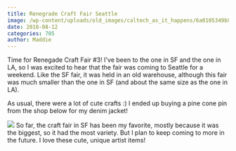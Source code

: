 ```yaml
---
title: Renegrade Craft Fair Seattle
image: /wp-content/uploads/old_images/caltech_as_it_happens/6a0105349b8251970b022ad3623b07200c.jpg
date: 2018-08-12
categories: 705
author: Maddie
---
```


Time for Renegade Craft Fair #3! I've been to the one in SF and the one in LA, so I was excited to hear that the fair was coming to Seattle for a weekend. Like the SF fair, it was held in an old warehouse, although this fair was much smaller than the one in SF (and about the same size as the one in LA).

As usual, there were a lot of cute crafts :) I ended up buying a pine cone pin from the shop below for my denim jacket!


![](/old_images/caltech_as_it_happens/6a0105349b8251970b022ad3623af3200c.jpg)
So far, the craft fair in SF has been my favorite, mostly because it was the biggest, so it had the most variety. But I plan to keep coming to more in the future. I love these cute, unique artist items!
